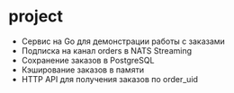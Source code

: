 # project

- Сервис на Go для демонстрации работы с заказами
- Подписка на канал orders в NATS Streaming
- Сохранение заказов в PostgreSQL
- Кэширование заказов в памяти
- HTTP API для получения заказов по order_uid
